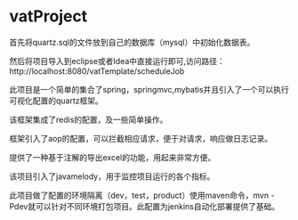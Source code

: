 # vatProject

首先将quartz.sql的文件放到自己的数据库（mysql）中初始化数据表。

然后将项目导入到eclipse或者Idea中直接运行即可,访问路径：http://localhost:8080/vatTemplate/scheduleJob

此项目是一个简单的集合了spring，springmvc,mybatis并且引入了一个可以执行可视化配置的quartz框架。

该框架集成了redis的配置，及一些简单操作。

框架引入了aop的配置，可以拦截相应请求，便于对请求，响应做日志记录。

提供了一种基于注解的导出excel的功能，用起来非常方便。

该项目引入了javamelody，用于监控项目运行的各个指标。

此项目做了配置的环境隔离（dev，test，product）使用maven命令，mvn -Pdev就可以针对不同环境打包项目。此配置为jenkins自动化部署提供了基础。
